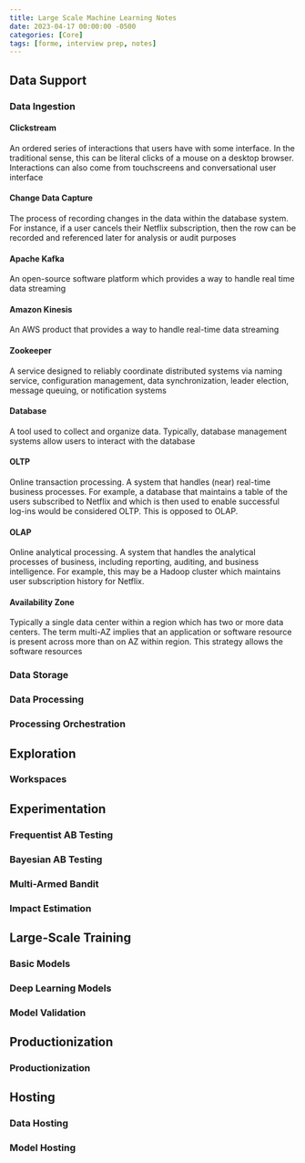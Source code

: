```yaml
---
title: Large Scale Machine Learning Notes
date: 2023-04-17 00:00:00 -0500
categories: [Core]
tags: [forme, interview prep, notes]
---
```

## Data Support
### Data Ingestion
#### Clickstream
An ordered series of interactions that users have with some interface. In the traditional sense, this can be literal clicks of a mouse on a desktop browser. Interactions can also come from touchscreens and conversational user interface
#### Change Data Capture
The process of recording changes in the data within the database system. For instance, if a user cancels their Netflix subscription, then the row can be recorded and referenced later for analysis or audit purposes
#### Apache Kafka
An open-source software platform which provides a way to handle real time data streaming
#### Amazon Kinesis
An AWS product that provides a way to handle real-time data streaming
#### Zookeeper
A service designed to reliably coordinate distributed systems via naming service, configuration management, data synchronization, leader election, message queuing, or notification systems
#### Database
A tool used to collect and organize data. Typically, database management systems allow users to interact with the database
#### OLTP
Online transaction processing. A system that handles (near) real-time business processes. For example, a database that maintains a table of the users subscribed to Netflix and which is then used to enable successful log-ins would be considered OLTP. This is opposed to OLAP.
#### OLAP
Online analytical processing. A system that handles the analytical processes of business, including reporting, auditing, and business intelligence. For example, this may be a Hadoop cluster which maintains user subscription history for Netflix.
#### Availability Zone
Typically a single data center within a region which has two or more data centers. The term multi-AZ implies that an application or software resource is present across more than on AZ within region. This strategy allows the software resources
### Data Storage
### Data Processing
### Processing Orchestration

## Exploration
### Workspaces

## Experimentation
### Frequentist AB Testing
### Bayesian AB Testing
### Multi-Armed Bandit
### Impact Estimation

## Large-Scale Training
### Basic Models
### Deep Learning Models
### Model Validation

## Productionization
### Productionization

## Hosting
### Data Hosting
### Model Hosting